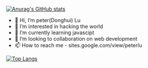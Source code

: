 [![Anurag's GitHub stats](https://github-readme-stats.vercel.app/api?username=peter9012&theme=vue)](https://github.com/anuraghazra/github-readme-stats)

- 👋 Hi, I’m peter(Donghui) Lu
- 👀 I’m interested in hacking the world
- 🌱 I’m currently learning javascipt
- 💞️ I’m looking to collaboration on web development
- 📫 How to reach me -  sites.google.com/view/peterlu

[![Top Langs](https://github-readme-stats.vercel.app/api/top-langs/?username=peter9012)](https://github.com/anuraghazra/github-readme-stats)


